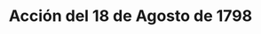 ﻿---
title: "Acción del 18 de Agosto de 1798"
permalink: periodes_729.html
layout: periode
dataInici: 1798-08-18
sidebar: periodes
pares:
  - id: 368
    title: "Guerras revolucionarias francesas"
    dataInici: "(1792-04-20)"
    dataFi: "(1802-03-25)"

fills:
jocsPrincipals:
jocsEscenaris:
jocsEpoca:
  - title: "Flying Colors"
    bggId: 8730
    escenari: "Goza de Candia"
    dataInici: 
    dataFi: 

jocsEpocaEscenaris:
---
